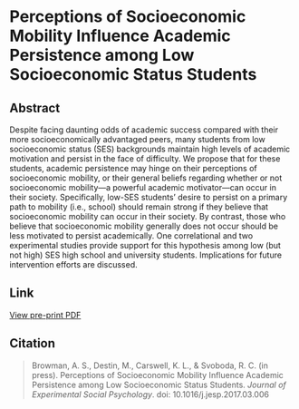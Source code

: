 # Perceptions of Socioeconomic Mobility Influence Academic Persistence among Low Socioeconomic Status Students

## Abstract

Despite facing daunting odds of academic success compared with their more socioeconomically advantaged peers, many students from low socioeconomic status (SES) backgrounds maintain high levels of academic motivation and persist in the face of difficulty. We propose that for these students, academic persistence may hinge on their perceptions of socioeconomic mobility, or their general beliefs regarding whether or not socioeconomic mobility—a powerful academic motivator—can occur in their society. Specifically, low-SES students’ desire to persist on a primary path to mobility (i.e., school) should remain strong if they believe that socioeconomic mobility can occur in their society. By contrast, those who believe that socioeconomic mobility generally does not occur should be less motivated to persist academically. One correlational and two experimental studies provide support for this hypothesis among low (but not high) SES high school and university students. Implications for future intervention efforts are discussed.

## Link

[View pre-print PDF](http://alexbrowman.com/articles/Browman%20et%20al.,%202017,%20JESP.pdf)

## Citation

> Browman, A. S., Destin, M., Carswell, K. L., & Svoboda, R. C. (in press). Perceptions of Socioeconomic Mobility Influence Academic Persistence among Low Socioeconomic Status Students. *Journal of Experimental Social Psychology*. doi: 10.1016/j.jesp.2017.03.006